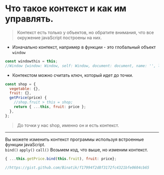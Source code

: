 # Что такое контекст и как им управлять. 
> Контекст есть только у объектов, но обратите внимания, что все окружение javaScript  построены на них. 
- Изначально контекст, например в функции - это глобальный объект `window` 

```js 
const windowthis = this; 
//Window {window: Window, self: Window, document: document, name: '', location: Location, …} 
``` 
- Контекстом можно считать ключ, который идет до точки.   

```js 
const shop = {
  vegetable: {},
  fruit: {},
  getPrice(price) {
    //shop.fruit > this = shop;
    return { ...this, fruit: price };
  },
}; 
``` 
> До точки у нас shop, именно он и есть контекст. 

___ 
Вы можете изменить контекст программы используя встроенные функции javaScript.   
`bind()` `apply()` `call()` 
Возьмем код, что выше, но изменим контекст. 
```js 
{ ...this.getPrice.bind(this.fruit), fruit: price}; 

//https://gist.github.com/Binatik/f17994f2d8f3172fc4321bfe0604cb65
```